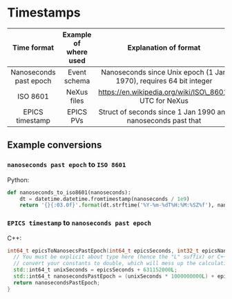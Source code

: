 # Timestamps

**Time format**|**Example of where used**|**Explanation of format**|**Type (flatbuffers)**
:-----:|:-----:|:-----:|:-----:
Nanoseconds past epoch|Event schema|Nanoseconds since Unix epoch (1 Jan 1970), requires 64 bit integer|long
ISO 8601|NeXus files|https://en.wikipedia.org/wiki/ISO\_8601, UTC for NeXus|string
EPICS timestamp|EPICS PVs|Struct of seconds since 1 Jan 1990 and nanoseconds past that|stuct (long, int)

## Example conversions

### `nanoseconds past epoch` to `ISO 8601`

Python:
```python
def nanoseconds_to_iso8601(nanoseconds):
    dt = datetime.datetime.fromtimestamp(nanoseconds / 1e9)
    return '{}{:03.0f}'.format(dt.strftime('%Y-%m-%dT%H:%M:%SZ%f'), nanoseconds % 1e3)
```

### `EPICS timestamp` to `nanoseconds past epoch`

C++:
```cpp
int64_t epicsToNanosecsPastEpoch(int64_t epicsSeconds, int32_t epicsNanoseconds) {
  // You must be explicit about type here (hence the "L" suffix) or C++ will happily
  // convert your constants to double, which will mess up the calculation.
  std::int64_t unixSeconds = epicsSeconds + 631152000L;
  std::int64_t nanosecondsPastEpoch = (unixSeconds * 1000000000L) + epicsNanoseconds;
  return nanosecondsPastEpoch;
}
```
